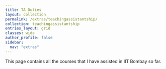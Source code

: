 ```yaml
---
title: TA Duties
layout: collection
permalink: /extras/teachingassistantship/
collection: teachingassistantship
entries_layout: grid
classes: wide
author_profile: false
sidebar:
  nav: "extras"
---
```


This page contains all the courses that I have assisted in IIT Bombay so far.
